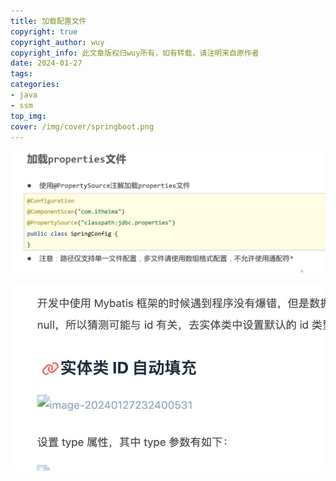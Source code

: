 ```yaml
---
title: 加载配置文件
copyright: true
copyright_author: wuy
copyright_info: 此文章版权归wuy所有，如有转载，请注明来自原作者
date: 2024-01-27
tags:
categories: 
- java
- ssm
top_img:
cover: /img/cover/springboot.png
---
```




![image-20240120224129500](assets/image-20240120224129500.png)

![image-20240128112058561](../../img/asset/image-20240128112058561.png)
